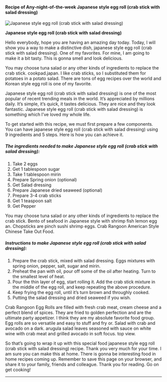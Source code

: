             

#### Recipe of Any-night-of-the-week Japanese style egg roll (crab stick with salad dressing)

![Japanese style egg roll (crab stick with salad dressing)](https://img-global.cpcdn.com/recipes/2c62571e553ebd2f/751x532cq70/japanese-style-egg-roll-crab-stick-with-salad-dressing-recipe-main-photo.jpg)

**Japanese style egg roll (crab stick with salad dressing)**

Hello everybody, hope you are having an amazing day today. Today, I will show you a way to make a distinctive dish, japanese style egg roll (crab stick with salad dressing). One of my favorites. For mine, I am going to make it a bit tasty. This is gonna smell and look delicious.

You may choose tuna salad or any other kinds of ingredients to replace the crab stick. cookpad.japan. I like crab sticks, so I substituted them for potatoes in a potato salad. There are tons of egg recipes over the world and Korean style egg roll is one of my favorite.

Japanese style egg roll (crab stick with salad dressing) is one of the most popular of recent trending meals in the world. It’s appreciated by millions daily. It’s simple, it’s quick, it tastes delicious. They are nice and they look fantastic. Japanese style egg roll (crab stick with salad dressing) is something which I’ve loved my whole life.

To get started with this recipe, we must first prepare a few components. You can have japanese style egg roll (crab stick with salad dressing) using 9 ingredients and 5 steps. Here is how you can achieve it.

##### The ingredients needed to make Japanese style egg roll (crab stick with salad dressing):

1.  Take 2 eggs
2.  Get 1 tablespoon sugar
3.  Take 1 tablespoon mirin
4.  Prepare Spring onion (optional)
5.  Get Salad dressing
6.  Prepare Japanese dried seaweed (optional)
7.  Prepare 3-4 crab sticks
8.  Get 1 teaspoon salt
9.  Get Pepper

You may choose tuna salad or any other kinds of ingredients to replace the crab stick. Bento of seafood in Japanese style with shrimp fish lemon egg an. Chopsticks are pinch sushi shrimp eggs. Crab Rangoon American Style Chinese Take Out Food.

##### Instructions to make Japanese style egg roll (crab stick with salad dressing):

1.  Prepare the crab stick, mixed with salad dressing. Eggs mixtures with spring onion, pepper, salt, sugar and mirin.
2.  Preheat the pan with oil, pour off some of the oil after heating. Turn to the smallest level of heat.
3.  Pour the thin layer of egg, start rolling it. Add the crab stick mixture in the middle of the egg roll, and keep repeating the above procedure.
4.  Keep frying the egg roll, until it’s turn brown and throughly cooked.
5.  Putting the salad dressing and dried seaweed if you wish.

Crab Rangoon Egg Rolls are filled with fresh crab meat, cream cheese and a perfect blend of spices. They are fried to golden perfection and are the ultimate party appetizer. I think they are my absolute favorite food group. Egg rolls are so versatile and easy to stuff and fry or. Salad with crab and avocado on a dark. arugula salad leaves seasoned with sauce on white wine with crab meat and grilled avocado in soft focus. top view.

So that’s going to wrap it up with this special food japanese style egg roll (crab stick with salad dressing) recipe. Thank you very much for your time. I am sure you can make this at home. There is gonna be interesting food in home recipes coming up. Remember to save this page on your browser, and share it to your family, friends and colleague. Thank you for reading. Go on get cooking!

* * *